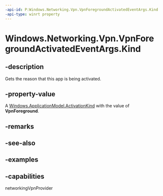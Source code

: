 ```yaml
---
-api-id: P:Windows.Networking.Vpn.VpnForegroundActivatedEventArgs.Kind
-api-type: winrt property
---
```


# Windows.Networking.Vpn.VpnForegroundActivatedEventArgs.Kind

<!--
public Windows.ApplicationModel.Activation.ActivationKind Kind { get; }
-->

## -description

Gets the reason that this app is being activated.

## -property-value

A [Windows.ApplicationModel.ActivationKind](/uwp/api/windows.applicationmodel.activation.activationkind) with the value of **VpnForeground**.

## -remarks

## -see-also

## -examples

## -capabilities
networkingVpnProvider
